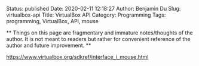 Status: published
Date: 2020-02-11 12:18:27
Author: Benjamin Du
Slug: virtualbox-api
Title: VirtualBox API
Category: Programming
Tags: programming, VirtualBox, API, mouse

**
Things on this page are fragmentary and immature notes/thoughts of the author.
It is not meant to readers but rather for convenient reference of the author and future improvement.
**


https://www.virtualbox.org/sdkref/interface_i_mouse.html
